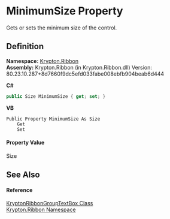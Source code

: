 # MinimumSize Property


Gets or sets the minimum size of the control.



## Definition
**Namespace:** <a href="1e9bc734-cff9-e9b8-f013-94cdac669794.md">Krypton.Ribbon</a>  
**Assembly:** Krypton.Ribbon (in Krypton.Ribbon.dll) Version: 80.23.10.287+8d7660f9dc5efd033fabe008ebfb904beab6d444

**C#**
``` C#
public Size MinimumSize { get; set; }
```
**VB**
``` VB
Public Property MinimumSize As Size
	Get
	Set
```



#### Property Value
Size

## See Also


#### Reference
<a href="0d8743d6-75d6-91aa-20dc-fecd0c417bc0.md">KryptonRibbonGroupTextBox Class</a>  
<a href="1e9bc734-cff9-e9b8-f013-94cdac669794.md">Krypton.Ribbon Namespace</a>  
